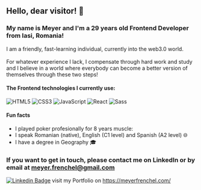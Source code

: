 ## Hello, dear visitor! 👋

### My name is Meyer and I'm a 29 years old Frontend Developer from Iasi, Romania!

I am a friendly, fast-learning individual, currently into the web3.0 world.<br><br> For whatever experience I lack, I compensate through hard work and study and I believe in a world where everybody can become a better version of themselves through these two steps!

#### The Frontend technologies I currently use:
![HTML5](https://img.shields.io/badge/-HTML5-%23E44D27?style=flat-square&logo=html5&logoColor=ffffff)
![CSS3](https://img.shields.io/badge/-CSS3-%231572B6?style=flat-square&logo=css3)
![JavaScript](https://img.shields.io/badge/-JavaScript-black?style=flat-square&logo=javascript)
![React](https://img.shields.io/badge/-React-%23282C34?style=flat-square&logo=react)
![Sass](https://img.shields.io/badge/-Sass-%23CC6699?style=flat-square&logo=sass&logoColor=ffffff)


#### Fun facts
- I played poker profesionally for 8 years muscle:
- I speak Romanian (native), English (C1 level) and Spanish (A2 level) :globe_with_meridians:
- I have a degree in Geography :mortar_board:

### If you want to get in touch, please contact me on LinkedIn or by email at meyer.frenchel@gmail.com

[![Linkedin Badge](https://img.shields.io/badge/-LinkedIn-blue?style=flat-square&logo=Linkedin&logoColor=white&link=https://https://www.linkedin.com/in/meyer-frenchel-5bb7191ab/)](https://www.linkedin.com/in/meyer-frenchel-5bb7191ab//)
visit my Portfolio on https://meyerfrenchel.com/
